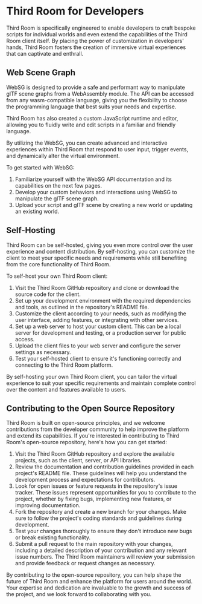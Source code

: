 # Third Room for Developers

Third Room is specifically engineered to enable developers to craft bespoke scripts for individual worlds and even extend the capabilities of the Third Room client itself. By placing the power of customization in developers' hands, Third Room fosters the creation of immersive virtual experiences that can captivate and enthrall.

## Web Scene Graph

WebSG is designed to provide a safe and performant way to manipulate glTF scene graphs from a WebAssembly module. The API can be accessed from any wasm-compatible language, giving you the flexibility to choose the programming language that best suits your needs and expertise.

Third Room has also created a custom JavaScript runtime and editor, allowing you to fluidly write and edit scripts in a familiar and friendly language.

By utilizing the WebSG, you can create advanced and interactive experiences within Third Room that respond to user input, trigger events, and dynamically alter the virtual environment.

To get started with WebSG:

1. Familiarize yourself with the WebSG API documentation and its capabilities on the next few pages.
2. Develop your custom behaviors and interactions using WebSG to manipulate the glTF scene graph.
3. Upload your script and glTF scene by creating a new world or updating an existing world.

## Self-Hosting

Third Room can be self-hosted, giving you even more control over the user experience and content distribution. By self-hosting, you can customize the client to meet your specific needs and requirements while still benefiting from the core functionality of Third Room.

To self-host your own Third Room client:

1. Visit the Third Room GitHub repository and clone or download the source code for the client.
2. Set up your development environment with the required dependencies and tools, as outlined in the repository's README file.
3. Customize the client according to your needs, such as modifying the user interface, adding features, or integrating with other services.
4. Set up a web server to host your custom client. This can be a local server for development and testing, or a production server for public access.
5. Upload the client files to your web server and configure the server settings as necessary.
6. Test your self-hosted client to ensure it's functioning correctly and connecting to the Third Room platform.

By self-hosting your own Third Room client, you can tailor the virtual experience to suit your specific requirements and maintain complete control over the content and features available to users.

## Contributing to the Open Source Repository

Third Room is built on open-source principles, and we welcome contributions from the developer community to help improve the platform and extend its capabilities. If you're interested in contributing to Third Room's open-source repository, here's how you can get started:

1. Visit the Third Room GitHub repository and explore the available projects, such as the client, server, or API libraries.
2. Review the documentation and contribution guidelines provided in each project's README file. These guidelines will help you understand the development process and expectations for contributors.
3. Look for open issues or feature requests in the repository's issue tracker. These issues represent opportunities for you to contribute to the project, whether by fixing bugs, implementing new features, or improving documentation.
4. Fork the repository and create a new branch for your changes. Make sure to follow the project's coding standards and guidelines during development.
5. Test your changes thoroughly to ensure they don't introduce new bugs or break existing functionality.
6. Submit a pull request to the main repository with your changes, including a detailed description of your contribution and any relevant issue numbers. The Third Room maintainers will review your submission and provide feedback or request changes as necessary.

By contributing to the open-source repository, you can help shape the future of Third Room and enhance the platform for users around the world. Your expertise and dedication are invaluable to the growth and success of the project, and we look forward to collaborating with you.
